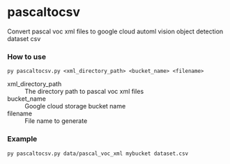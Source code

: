 # pascaltocsv
Convert pascal voc xml files to google cloud automl vision object detection dataset csv

### How to use
```
py pascaltocsv.py <xml_directory_path> <bucket_name> <filename>
```

<dl>
  <dt>xml_directory_path</dt>
  <dd>The directory path to pascal voc xml files</dd>
  <dt>bucket_name</dt>
  <dd>Google cloud storage bucket name</dd>
  <dt>filename<dt>
  <dd>File name to generate</dd>
</dl>

### Example

```
py pascaltocsv.py data/pascal_voc_xml mybucket dataset.csv
```

